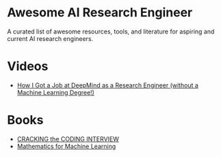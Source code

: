 # Awesome AI Research Engineer
A curated list of awesome resources, tools, and literature for aspiring and current AI research engineers.

# Videos
- [How I Got a Job at DeepMind as a Research Engineer (without a Machine Learning Degree!)](https://youtu.be/SgaN-4po_cA?si=2DJlVvweOq3bR_Ub)

# Books
- [CRACKING the CODING INTERVIEW](https://www.crackingthecodinginterview.com/)
- [Mathematics for Machine Learning](https://mml-book.github.io/)
